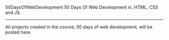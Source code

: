 50DaysOfWebDevelopment
50 Days Of Web Development in, HTML, CSS and JS.

<hr>

All projects created in the course, 50 days of web development, will be posted here.
